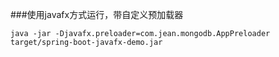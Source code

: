 
###使用javafx方式运行，带自定义预加载器
```
java -jar -Djavafx.preloader=com.jean.mongodb.AppPreloader target/spring-boot-javafx-demo.jar

```